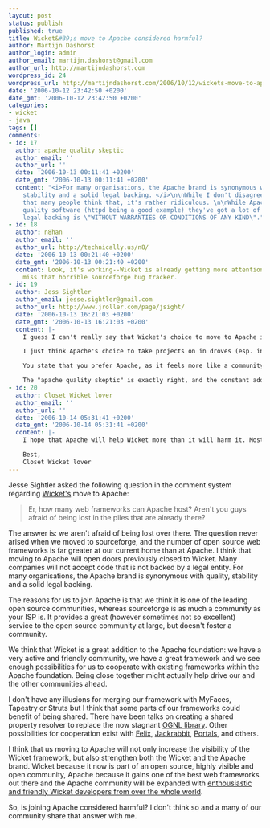 ```yaml
---
layout: post
status: publish
published: true
title: Wicket&#39;s move to Apache considered harmful?
author: Martijn Dashorst
author_login: admin
author_email: martijn.dashorst@gmail.com
author_url: http://martijndashorst.com
wordpress_id: 24
wordpress_url: http://martijndashorst.com/2006/10/12/wickets-move-to-apache-considered-harmful/
date: '2006-10-12 23:42:50 +0200'
date_gmt: '2006-10-12 23:42:50 +0200'
categories:
- wicket
- java
tags: []
comments:
- id: 17
  author: apache quality skeptic
  author_email: ''
  author_url: ''
  date: '2006-10-13 00:11:41 +0200'
  date_gmt: '2006-10-13 00:11:41 +0200'
  content: "<i>For many organisations, the Apache brand is synonymous with quality,
    stability and a solid legal backing. </i>\n\nWhile I don't disagree with the assertion
    that many people think that, it's rather ridiculous. \n\nWhile Apache has some
    quality software (httpd being a good example) they've got a lot of crap too. The
    legal backing is \"WITHOUT WARRANTIES OR CONDITIONS OF ANY KIND\"."
- id: 18
  author: n8han
  author_email: ''
  author_url: http://technically.us/n8/
  date: '2006-10-13 00:21:40 +0200'
  date_gmt: '2006-10-13 00:21:40 +0200'
  content: Look, it's working--Wicket is already getting more attention! Also, I won't
    miss that horrible sourceforge bug tracker.
- id: 19
  author: Jess Sightler
  author_email: jesse.sightler@gmail.com
  author_url: http://www.jroller.com/page/jsight/
  date: '2006-10-13 16:21:03 +0200'
  date_gmt: '2006-10-13 16:21:03 +0200'
  content: |-
    I guess I can't really say that Wicket's choice to move to Apache is a bad thing, per se.

    I just think Apache's choice to take projects on in droves (esp. in areas where they already maintain a multitude of choices) is probably a mistake.

    You state that you prefer Apache, as it feels more like a community than an ISP, but if they keep adding projects (esp. dead ones) like they do, they are eventually going to find themselves in the same shape.

    The "apache quality skeptic" is exactly right, and the constant addition of new projects that serve the same roles is only serving to serving to dilute the Apache brand, IMO.
- id: 20
  author: Closet Wicket lover
  author_email: ''
  author_url: ''
  date: '2006-10-14 05:31:41 +0200'
  date_gmt: '2006-10-14 05:31:41 +0200'
  content: |-
    I hope that Apache will help Wicket more than it will harm it. Most of all I hope that Apache doesn't ruin you the way it has ruined Tapestry. Tapestry has become one big sludgey unmanageable behemoth. I hope you resist scope creep and keep Wicket lean and mean.

    Best,
    Closet Wicket lover
---
```

<p>Jesse Sightler asked the following question in the comment system regarding <a href="http://wicketframework">Wicket's</a> move to Apache:</p>
<blockquote><p>Er, how many web frameworks can Apache host? Aren't you guys afraid of being lost in the piles that are already there?</p></blockquote>
<p>
The answer is: we aren't afraid of being lost over there. The question never arised when we moved to sourceforge, and the number of open source web frameworks is far greater at our current home than at Apache. I think that moving to Apache will open doors previously closed to Wicket. Many companies will not accept code that is not backed by a legal entity. For many organisations, the Apache brand is synonymous with quality, stability and a solid legal backing.</p>
<p>
The reasons for us to join Apache is that we think it is one of the leading open source communities, whereas sourceforge is as much a community as your ISP is. It provides a great (however sometimes not so excellent) service to the open source community at large, but doesn't foster a community.</p>
<p>
We think that Wicket is a great addition to the Apache foundation: we have a very active and friendly community, we have a great framework and we see enough possibilities for us to cooperate with existing frameworks within the Apache foundation. Being close together might actually help drive our and the other communities ahead.</p>
<p>
I don't have any illusions for merging our framework with MyFaces, Tapestry or Struts but I think that some parts of our frameworks could benefit of being shared. There have been talks on creating a shared property resolver to replace the now stagnant <a href="http://www.ognl.org">OGNL library</a>. Other possibilities for cooperation exist with <a href="http://incubator.apache.org/felix">Felix</a>, <a href="http://jackrabbit.apache.org">Jackrabbit</a>, <a href="http://portals.apache.org/">Portals</a>, and others.</p>
<p>
I think that us moving to Apache will not only increase the visibility of the Wicket framework, but also strengthen both the Wicket and the Apache brand. Wicket because it now is part of an open source, highly visible and open community, Apache because it gains one of the best web frameworks out there and the Apache community will be expanded with <a href="http://frappr.com/wicket">enthousiastic and friendly Wicket developers from over the whole world</a>.</p>
<p>
So, is joining Apache considered harmful? I don't think so and a many of our community share that answer with me.</p>
